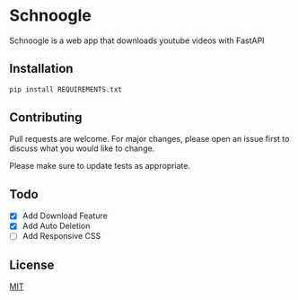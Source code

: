 # Schnoogle

Schnoogle is a web app that downloads youtube videos with FastAPI

## Installation



```bash
pip install REQUIREMENTS.txt
```

## Contributing

Pull requests are welcome. For major changes, please open an issue first
to discuss what you would like to change.

Please make sure to update tests as appropriate.


## Todo

- [x] Add Download Feature
- [x] Add Auto Deletion
- [ ] Add Responsive CSS

## License

[MIT](https://choosealicense.com/licenses/mit/)